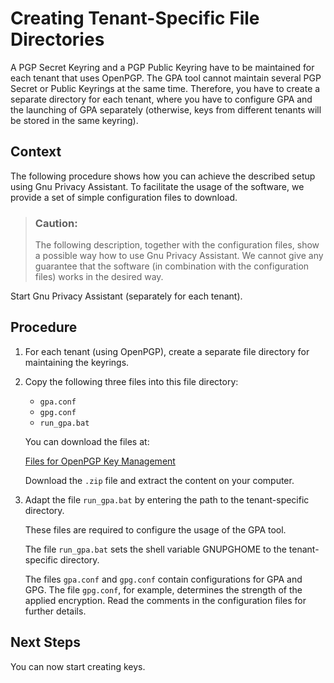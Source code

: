 <!-- loio8cd3232e7e444c7fb1868a4dc3f2cd71 -->

# Creating Tenant-Specific File Directories

A PGP Secret Keyring and a PGP Public Keyring have to be maintained for each tenant that uses OpenPGP. The GPA tool cannot maintain several PGP Secret or Public Keyrings at the same time. Therefore, you have to create a separate directory for each tenant, where you have to configure GPA and the launching of GPA separately \(otherwise, keys from different tenants will be stored in the same keyring\).



## Context

The following procedure shows how you can achieve the described setup using Gnu Privacy Assistant. To facilitate the usage of the software, we provide a set of simple configuration files to download.

> ### Caution:  
> The following description, together with the configuration files, show a possible way how to use Gnu Privacy Assistant. We cannot give any guarantee that the software \(in combination with the configuration files\) works in the desired way.

Start Gnu Privacy Assistant \(separately for each tenant\).



## Procedure

1.  For each tenant \(using OpenPGP\), create a separate file directory for maintaining the keyrings.

2.  Copy the following three files into this file directory:

    -   `gpa.conf` 
    -   `gpg.conf` 
    -   `run_gpa.bat` 

    You can download the files at:

    [Files for OpenPGP Key Management](https://help.sap.com/http.svc/download?deliverable_id=20612251)

    Download the `.zip` file and extract the content on your computer.

3.  Adapt the file `run_gpa.bat` by entering the path to the tenant-specific directory.

    These files are required to configure the usage of the GPA tool.

    The file `run_gpa.bat` sets the shell variable GNUPGHOME to the tenant-specific directory.

    The files `gpa.conf` and `gpg.conf` contain configurations for GPA and GPG. The file `gpg.conf`, for example, determines the strength of the applied encryption. Read the comments in the configuration files for further details.




## Next Steps

You can now start creating keys.

